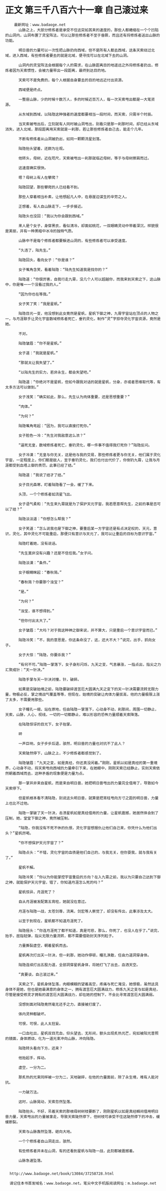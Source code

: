 # 正文 第三千八百六十一章 自己滚过来
        最新网址：www.badaoge.net
          山脉之上，大部分修炼者是承受不住这突如其来的速度的，那些人都蜷缩在一个个凹陷的山洞内，山洞布置了灵宝阵法，可以让那些修炼者不至于昏厥，而且还有将修炼者送出山脉的功能。
      
          明日兽的力量可以一次性把山脉扔向西域，但不是所有人都去西域，这条天索绕过北域，进入西域，有些修炼者要去的就是北域，便寻找可以在北域下去的山洞。
      
          山洞内的灵宝阵法会根据每个人的需求，在山脉距离目的地遥远之外将修炼者扔出，修炼者因为天索惯性，会被力量带出一段距离，最终到达目的地。
      
          天索可不是免费的，每个人根据自身要去的目的地远近付出资源。
      
          西域便是终点。
      
          一整座山脉，少的时候十数万人，多的时候近百万人，每一次天索甩出都是一大笔资源。
      
          从东域到西域，以陆隐这种强者的速度都要相当一段时间，而天索，只需半个时辰。
      
          当天索被甩出后，立刻就有人同时被山洞甩出，别看只是那一刹那时间，却已经从东域消失，进入北域，那段距离用天索就是一刹那，若让那些修炼者自己去，能走个几年。
      
          不断有修炼者从山洞被扔出，如同一颗颗流星划落。
      
          陆隐抬头望着，还颇为壮观。
      
          他转头，母树，近在咫尺，天索被甩出一刹那就临近母树，等于与母树擦肩而过。
      
          这速度确实很快。
      
          嗯？母树上有人在攀爬？
      
          陆隐回望，那些攀爬的人已经看不到。
      
          那些人穿着相当朴素，让他想起凡人中，在悬崖边谋生的辛劳之人。
      
          正想着，有人自山脉走下，一步步接近。
      
          陆隐头也没回：“我以为你会跟到西域。”
      
          来人是个女子，身穿黑衣，看似清冷，却面如桃花，一双眼睛灵动中带着深沉，样貌很是美丽，并有一种黑暗中冰冷的独特气质。
      
          山脉中不是每个修炼者都要躲进山洞的，有些修炼者可以承受速度。
      
          “久违了，陆先生。”
      
          陆隐回头，看向女子：“你是谁？”
      
          女子嘴角含笑，看着陆隐：“陆先生知道我是找你的？”
      
          陆隐道：“你很厉害，自我行走九霄，没几个人可以超越你，而我来到天索之下，这山脉中，你是唯一一个没看过我的人。”
      
          “因为你也在等我。”
      
          女子笑了笑：“我是星帆。”
      
          陆隐目光一变，他没想到此女竟然是星帆，星帆下御之神，九霄宇宙站在顶点的人物之一，与月涯联手让灵化宇宙数域修炼者死亡，垂钓灵化，制作“灵”字掠夺灵化宇宙资源，竟然是她。
      
          不对。
      
          陆隐皱眉：“你不是星帆。”
      
          女子道：“我就是星帆。”
      
          “那就太让我失望了。”
      
          “以陆先生的实力，若非永生，都会失望吧。”
      
          陆隐道：“你绝对不是星帆，但如今跟我对话的就是星帆，分身，亦或者思维取代等，有太多方法可以做到。”
      
          女子浅笑：“确实如此，那么，先生认为肉体重要，还是思想重要？”
      
          “肉体。”
      
          “为何？”
      
          陆隐嘴角弯起：“因为，我可以直接打死你。”
      
          女子脸色一冷：“先生对我敌意这么浓？”
      
          “逼死无皇，数域修炼者死亡，垂钓灵化，哪一件事不值得我打死你？”陆隐反问。
      
          女子冷漠：“无皇与你无关，这是他与我的交易，那些修炼者更与你无关，他们属于灵化宇宙，一定程度上，你们都是敌人，至于垂钓灵化，我们也付出代价了，你倒钓九霄，让我与月涯都受到血塔上御的责罚，此事已经了结。”
      
          陆隐道：“我说了结才了结。”
      
          女子目光森寒，盯着陆隐看了一会，缓了下来。
      
          头顶，一个个修炼者如流星飞出。
      
          女子语气柔和：“先生来九霄就是为了保护天元宇宙，我若愿意帮先生，之前的事是否可以了结？”
      
          陆隐淡淡道：“你想怎么帮我？”
      
          女子笑道：“怎么说我也是下御之神，要重启某一方宇宙还是有点决定权的，天元，意识，灵化，其中灵化不可能重启，那便只有意识与天元了，我可以让重启的目标为意识宇宙。”
      
          陆隐盯着她，没有说话。
      
          “先生莫非没有兴趣？还是不信任我。”女子问。
      
          陆隐淡漠：“条件。”
      
          女子眼睛眯起：“春秋简。”
      
          “春秋简？你要那个浊宝？”
      
          “是。”
      
          “为何？”
      
          “浊宝，谁不想得到。”
      
          “但你付出太大了。”
      
          女子皱眉：“大吗？对于我这种神之御来说，并不算大，只是重启一个意识宇宙而已。”
      
          陆隐冷笑：“不，我的意思是，你这条命没了，这，还大不大？”说完，出手，抓向女子。
      
          女子大惊：“陆隐，你要杀我？”
      
          “有何不可。”陆隐一掌落下，女子身形闪烁，九天之变，气息暴涨，一指点出，指尖之力汇聚成针：“天一针决。”
      
          陆隐手掌与天一针决对撞，针，破碎。
      
          如果是突破始境之前，陆隐要破碎渡苦厄大圆满九天之变下的天一针决需要流转无限力量，物极必反，掌之境战气覆盖等等，但现在，始境的突破让肉体力量拔高，他的力量极限上涨了太多，不需要用那些。
      
          女子瞳孔一缩，站在原地，任由陆隐一掌落下，心动身不动，刹那间，周围一切静止，天索，山脉，人心，视线，一切的一切都静止，难以形容的恐怖力量顺着天索降落。
      
          在陆隐惊讶的目光下，女子抬掌。
      
          砰
      
          一声巨响，女子步步后退，骇然，明日兽的力量也对抗不了此人？
      
          天索陡然停下，山脉之上，不少修炼者都感觉到了。
      
          陆隐皱眉：“九天之变，如是真经，你还真没闲着。”刚刚，星帆以如是真经的第一重境界，心动身不动，将天索甩向西域的力量牵引下来，在她眼中，刚刚天索已经静止，实则天索依然朝着西域而去，这种矛盾的现象便是力量为点。
      
          那一掌并非来自星帆，而是来自明日兽，她把明日兽甩出的力量完全借用了，导致如今天索停下。
      
          但星帆根本看不清陆隐，别说这头明日兽，就算是把宵柱甩向方寸之距的明日兽，力量上也比不过他。
      
          陆隐一掌破了天一针决，击溃星帆如是真经借用的力量，让星帆震撼，她居然体会到了压制，她，堂堂下御之神，竟然被压制。
      
          “陆隐，你我没有不死不休的仇恨，灵化宇宙想报仇让他们自己来，你凭什么为他们出头？”星帆厉喝。
      
          “你不想保护天元宇宙了？”
      
          陆隐点头：“不错，灵化宇宙的血债是他们自己的，与我无关，但你耍我，就与我有关了。”
      
          星帆不解。
      
          陆隐冷笑：“你以为你能掌控宇宙重启的方向？在入九霄之前，我以为只要自己达到下御之神，就能保护天元宇宙，错了，你知道月涯怎么死的吗？”
      
          星帆惊异，月涯死了？
      
          自从月涯被发配第五宵柱，她就没在意过。
      
          月涯与陆隐一战，太苍剑尊，流离，剑宏等人察觉了，却没有传出，此事涉及太大。
      
          以至于到现在，星帆都不知道月涯死了。
      
          陆隐摇头：“你连月涯死了都不知道，真是可悲，那么，你死了，也没人在乎了。”说完，抬手，屈指轻弹，指尖无限力量流转，都不需要借助封天序列粒子。
      
          力量撕裂虚空，朝着星帆而去。
      
          星帆再次打出天一针决，但一刹那，她动作停顿，瞳孔涣散，任由力道洞穿身体。
      
          陆隐连续打出五股力道，全部洞穿星帆身体，将她打飞了出去，血洒天空。
      
          “真要谈，自己滚过来。”
      
          天索之下，星帆身体坠落，肉眼模糊的望着高空，疼痛与死亡淹没，她恨极，虽然这具身体不是她，但也是她最满意的身体之一，拥有渡苦厄大圆满战力，修炼九天之变与如是真经，尽管是接受修灵才拥有的渡苦厄大圆满战力，却在她的控制下，不会比寻常渡苦厄大圆满弱。
      
          没想到面对陆隐竟然毫无还手之力，直接被打废了。
      
          体内灵种都破坏。
      
          可恨，可恨，此人太狂妄。
      
          一口血吐出，星帆双目充血，仰头望去，无形间，额头出现炙热光芒，宛如被阳光普照的镜面，身体燃烧，化为一道光束冲向山脉，冲向陆隐。
      
          陆隐转头看向下方，还来？
      
          他抬起手，挥动。
      
          虚空，一分为二。
      
          那炙热的光束同样被一分为二，天地破碎，在他的力量面前，除了永生境，难有人能对抗。
      
          一力破万法。
      
          这时，山脉晃动，天索忽然坠落。
      
          陆隐抬头，不好，吊着天索的那根母树树枝要断了，刚刚星帆以如是真经瞬间借用明日兽力量，天索甩出的力量被拿走，导致天索陡然停下，但树枝可承受不住这陡然停下的冲击，缓缓断裂。
      
          天索与山脉轰然坠落，砸向大地。
      
          一个个修炼者自山洞走出，骇然。
      
          有些修炼者并未在山洞，有的还看到星帆与陆隐一战，此刻都被震撼着。
      
          山脉急速坠落。
      
      
      http://www.badaoge.net/book/13084/37258728.html
      
      请记住本书首发域名：www.badaoge.net。笔尖中文手机版阅读网址：m.badaoge.net